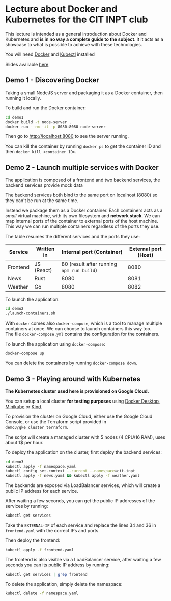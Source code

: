 # Lecture about Docker and Kubernetes for the CIT INPT club

This lecture is intended as a general introduction about Docker and Kubernetes and **is in no way a complete guide to the subject**. It it acts as a showcase to what is possible to achieve with these technologies.

You will need [Docker](https://www.docker.com/products/docker-desktop) and [Kubectl](https://kubernetes.io/docs/tasks/tools/install-kubectl/) installed

Slides available [here](https://docs.google.com/presentation/d/11uHk67KspMAkXE_bnRBfwzrP3WqTBzsz4OSjvoVevHQ/edit?usp=sharing)

## Demo 1 - Discovering Docker

Taking a small NodeJS server and packaging it as a Docker container, then running it locally.

To build and run the Docker container:

```bash
cd demo1
docker build -t node-server .
docker run --rm -it -p 8080:8080 node-server
```

Then go to [http://localhost:8080](http://localhost:8080) to see the server running.

You can kill the container by running `docker ps` to get the container ID and then `docker kill <container ID>`.

## Demo 2 - Launch multiple services with Docker

The application is composed of a frontend and two backend services, the backend services provide mock data

The backend services both bind to the same port on localhost (8080) so they can't be run at the same time.

Instead we package them as a Docker container. Each containers acts as a _small_ virtual machine, with its own filesystem and **network stack**.
We can map internal ports of the container to external ports of the host machine. This way we can run multiple containers regardless of the ports they use.

The table resumes the different services and the ports they use:

| Service  | Written in | Internal port (Container)                 | External port (Host) |
| -------- | ---------- | ----------------------------------------- | -------------------- |
| Frontend | JS (React) | 80 (result after running `npm run build`) | 8080                 |
| News     | Rust       | 8080                                      | 8081                 |
| Weather  | Go         | 8080                                      | 8082                 |

To launch the application:

```bash
cd demo2
./launch-containers.sh
```

With `docker` comes also `docker-compose`, which is a tool to manage multiple containers at once. We can choose to launch containers this way too.  
The file `docker-compose.yml` contains the configuration for the containers.

To launch the application using `docker-compose`:

```bash
docker-compose up
```

You can delete the containers by running `docker-compose down`.

## Demo 3 - Playing around with Kubernetes

**The Kubernetes cluster used here is provisioned on Google Cloud.**

You can setup a local cluster **for testing purposes** using [Docker Desktop](https://docs.docker.com/desktop/kubernetes/), [Minikube](https://minikube.sigs.k8s.io/docs/start/) or [Kind](https://kind.sigs.k8s.io/docs/user/quick-start/).

To provision the cluster on Google Cloud, either use the Google Cloud Console, or use the Terraform script provided in `demo3/gke_cluster_terraform`.

The script will create a managed cluster with 5 nodes (4 CPU/16 RAM), uses about 1$ per hour.

To deploy the application on the cluster, first deploy the backend services:

```bash
cd demo3
kubectl apply -f namespace.yaml
kubectl config set-context --current --namespace=cit-inpt
kubectl apply -f news.yaml && kubectl apply -f weather.yaml
```

The backends are exposed via LoadBalancer services, which will create a public IP address for each service.

After waiting a few seconds, you can get the public IP addresses of the services by running:

```bash
kubectl get services
```

Take the `EXTERNAL-IP` of each service and replace the lines 34 and 36 in `frontend.yaml` with the correct IPs and ports.

Then deploy the frontend:

```bash
kubectl apply -f frontend.yaml
```

The frontend is also visible via a LoadBalancer service, after waiting a few seconds you can its public IP address by running:

```bash
kubectl get services | grep frontend
```

To delete the application, simply delete the namespace:

```bash
kubectl delete -f namespace.yaml
```
